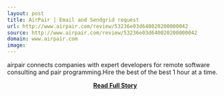 ```yaml
---
layout: post
title: AirPair | Email and Sendgrid request
url: http://www.airpair.com/review/53236e03d640020200000042
source: http://www.airpair.com/review/53236e03d640020200000042
domain: www.airpair.com
image: 
---
```


<p>airpair connects companies with expert developers for remote software consulting and pair programming.Hire the best of the best 1 hour at a time.</p>
<center><p><a href="http://www.airpair.com/review/53236e03d640020200000042" style='padding:25px; font-sze:18px; font-weight: bold;'>Read Full Story</a></p></center>
